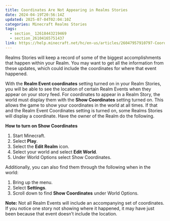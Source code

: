 ```yaml
---
title: Coordinates Are Not Appearing in Realms Stories
date: 2024-04-19T20:56:14Z
updated: 2025-07-04T02:04:10Z
categories: Minecraft Realms Stories
tags:
  - section_ 12618443219469
  - section_26104165751437
link: https://help.minecraft.net/hc/en-us/articles/26047957910797-Coordinates-Are-Not-Appearing-in-Realms-Stories
---
```


Realms Stories will keep a record of some of the biggest accomplishments that happen within your Realm. You may want to get all the information from these updates, which could include the coordinates for where that event happened.

With the **Realm Event coordinates** setting turned on in your Realm Stories, you will be able to see the location of certain Realm Events when they appear on your story feed. For coordinates to appear in a Realm Story, the world must display them with the **Show Coordinates** setting turned on. This allows the game to show your coordinates in the world at all times. If that and the Realm Event Coordinates setting is turned on, some Realms Stories will display a coordinate. Have the owner of the Realm do the following.

**How to turn on Show Coordinates**

1.  Start Minecraft.
2.  Select **Play**.
3.  Select the **Edit Realm** icon.
4.  Select your world and select **Edit World**.
5.  Under World Options select Show Coordinates.

Additionally, you can also find them through the following when in the world:

1.  Bring up the menu.
2.  Select **Settings**.
3.  Scroll down to find **Show Coordinates** under World Options.

**Note:** Not all Realm Events will include an accompanying set of coordinates. If you notice one story not showing where it happened, it may have just been because that event doesn’t include the location.
